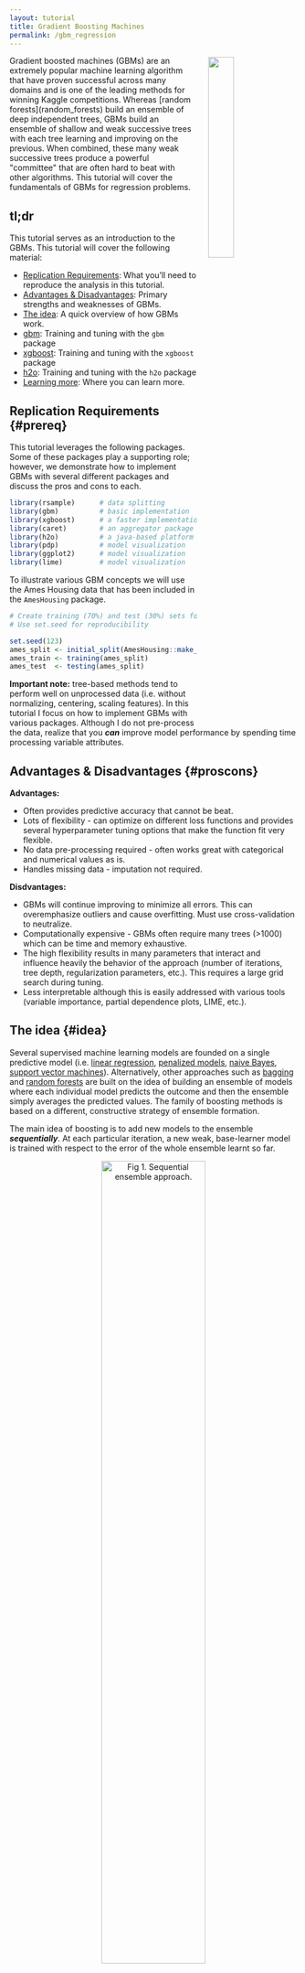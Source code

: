 ```yaml
---
layout: tutorial
title: Gradient Boosting Machines
permalink: /gbm_regression
---
```


<img src="/public/images/analytics/gbm/boosted_stumps.gif"  style="float:right; margin: 2px 5px 0px 20px; width: 30%; height: 30%;" />
Gradient boosted machines (GBMs) are an extremely popular machine learning algorithm that have proven successful across many domains and is one of the leading methods for winning Kaggle competitions.  Whereas [random forests](random_forests) build an ensemble of deep independent trees, GBMs build an ensemble of shallow and weak successive trees with each tree learning and improving on the previous.  When combined, these many weak successive trees produce a powerful "committee" that are often hard to beat with other algorithms.  This tutorial will cover the fundamentals of GBMs for regression problems.


## tl;dr

This tutorial serves as an introduction to the GBMs.  This tutorial will cover the following material:

* [Replication Requirements](#prereq): What you’ll need to reproduce the analysis in this tutorial.
* [Advantages & Disadvantages](#proscons): Primary strengths and weaknesses of GBMs.
* [The idea](#idea): A quick overview of how GBMs work.
* [gbm](#gbm): Training and tuning with the `gbm` package
* [xgboost](#xgboost): Training and tuning with the `xgboost` package
* [h2o](#h2o): Training and tuning with the `h2o` package
* [Learning more](#learn): Where you can learn more.

## Replication Requirements {#prereq}

This tutorial leverages the following packages. Some of these packages play a supporting role; however, we demonstrate how to implement GBMs with several different packages and discuss the pros and cons to each.


```r
library(rsample)      # data splitting 
library(gbm)          # basic implementation
library(xgboost)      # a faster implementation of gbm
library(caret)        # an aggregator package for performing many machine learning models
library(h2o)          # a java-based platform
library(pdp)          # model visualization
library(ggplot2)      # model visualization
library(lime)         # model visualization
```

To illustrate various GBM concepts we will use the Ames Housing data that has been included in the `AmesHousing` package.   


```r
# Create training (70%) and test (30%) sets for the AmesHousing::make_ames() data.
# Use set.seed for reproducibility

set.seed(123)
ames_split <- initial_split(AmesHousing::make_ames(), prop = .7)
ames_train <- training(ames_split)
ames_test  <- testing(ames_split)
```

__Important note:__ tree-based methods tend to perform well on unprocessed data (i.e. without normalizing, centering, scaling features).  In this tutorial I focus on how to implement GBMs with various packages. Although I do not pre-process the data, realize that you ___can___ improve model performance by spending time processing variable attributes.


## Advantages & Disadvantages {#proscons}

__Advantages:__

* Often provides predictive accuracy that cannot be beat.
* Lots of flexibility - can optimize on different loss functions and provides several hyperparameter tuning options that make the function fit very flexible.
* No data pre-processing required - often works great with categorical and numerical values as is.
* Handles missing data - imputation not required.


__Disdvantages:__

* GBMs will continue improving to minimize all errors.  This can overemphasize outliers and cause overfitting. Must use cross-validation to neutralize.
* Computationally expensive - GBMs often require many trees (>1000) which can be time and memory exhaustive.
* The high flexibility results in many parameters that interact and influence heavily the behavior of the approach (number of iterations, tree depth, regularization parameters, etc.). This requires a large grid search during tuning.
* Less interpretable although this is easily addressed with various tools (variable importance, partial dependence plots, LIME, etc.).


## The idea {#idea}

Several supervised machine learning models are founded on a single predictive model (i.e. [linear regression](http://uc-r.github.io/linear_regression), [penalized models](http://uc-r.github.io/regularized_regression), [naive Bayes](http://uc-r.github.io/naive_bayes), [support vector machines](http://uc-r.github.io/svm)). Alternatively, other approaches such as [bagging](http://uc-r.github.io/regression_trees) and [random forests](http://uc-r.github.io/random_forests) are built on the idea of building an ensemble of models where each individual model predicts the outcome and then the ensemble simply averages the predicted values.  The family of boosting methods is based on a different, constructive strategy of ensemble formation. 

The main idea of boosting is to add new models to the ensemble ___sequentially___. At each particular iteration, a new weak, base-learner model is trained with respect to the error of the whole ensemble learnt so far.  

<div class="figure" style="text-align: center">
<img src="/public/images/analytics/gbm/boosted-trees-process.png" alt="Fig 1. Sequential ensemble approach." width="60%" height="60%" />
<p class="caption">Fig 1. Sequential ensemble approach.</p>
</div>


Let's discuss each component of the previous sentence in closer detail because they are important.

__Base-learning models__:  Boosting is a framework that iteratively improves _any_ weak learning model.  Many gradient boosting applications allow you to "plug in" various classes of weak learners at your disposal. In practice however, boosted algorithms almost always use decision trees as the base-learner. Consequently, this tutorial will discuss boosting in the context of regression trees.

__Training weak models__: A weak model is one whose error rate is only slightly better than random guessing.  The idea behind boosting is that each sequential model builds a simple weak model to slightly improve the remaining errors.  With regards to decision trees, shallow trees represent a weak learner.  Commonly, trees with only 1-6 splits are used. Combining many weak models (versus strong ones) has a few benefits:

- Speed: Constructing weak models is computationally cheap. 
- Accuracy improvement: Weak models allow the algorithm to _learn slowly_; making minor adjustments in new areas where it does not perform well. In general,  statistical approaches that learn slowly tend to perform well.
- Avoids overfitting: Due to making only small incremental improvements with each model in the ensemble, this allows us to stop the learning process as soon as overfitting has been detected (typically by using cross-validation).

__Sequential training with respect to errors__: Boosted trees are grown sequentially; each tree is grown using information from previously grown trees. The basic algorithm for boosted regression trees can be generalized to the following where _x_ represents our features and _y_ represents our response:

1. Fit a decision tree to the data: $F_1(x) = y$,
2. We then fit the next decision tree to the residuals of the previous: $h_1(x) = y - F_1(x)$,
3. Add this new tree to our algorithm: $F_2(x) = F_1(x) + h_1(x)$,
4. Fit the next decision tree to the residuals of $F_2$: $h_2(x) = y - F_2(x)$,
5. Add this new tree to our algorithm: $F_3(x) = F_2(x) + h_1(x)$,
6. Continue this process until some mechanism (i.e. cross validation) tells us to stop.

The basic algorithm for boosted regression trees can be generalized to the following where the final model is simply a stagewise additive model of *b* individual regression trees:

$$ f(x) =  \sum^B_{b=1}f^b(x) \tag{1} $$

To illustrate the behavior, assume the following *x* and *y* observations.  The blue sine wave represents the true underlying function and the points represent observations that include some irriducible error (noise).  The boosted prediction illustrates the adjusted predictions after each additional sequential tree is added to the algorithm.  Initially, there are large errors which the boosted algorithm improves upon immediately but as the predictions get closer to the true underlying function you see each additional tree make small improvements in different areas across the feature space where errors remain. Towards the end of the gif, the predicted values nearly converge to the true underlying function.

<div class="figure" style="text-align: center">
<img src="/public/images/analytics/gbm/boosted_stumps.gif" alt="Fig 2. Boosted regression tree predictions (courtesy of [Brandon Greenwell](https://github.com/bgreenwell))" width="50%" height="50%" />
<p class="caption">Fig 2. Boosted regression tree predictions (courtesy of [Brandon Greenwell](https://github.com/bgreenwell))</p>
</div>


### Gradient descent

Many algorithms, including decision trees, focus on minimizing the residuals and, therefore, emphasize the MSE loss function.  The algorithm discussed in the previous section outlines the approach of sequentially fitting regression trees to minimize the errors.  This specific approach is how gradient boosting minimizes the mean squared error (MSE) loss function.  However, often we wish to focus on other loss functions such as mean absolute error (MAE) or to be able to apply the method to a classification problem with a loss function such as deviance. The name ___gradient___ boosting machines come from the fact that this procedure can be generalized to loss functions other than MSE.

Gradient boosting is considered a ___gradient descent___ algorithm. Gradient descent is a very generic optimization algorithm capable of finding optimal solutions to a wide range of problems. The general idea of gradient descent is to tweak parameters iteratively in order to minimize a cost function. Suppose you are a downhill skier racing your friend.  A good strategy to beat your friend to the bottom is to take the path with the steepest slope. This is exactly what gradient descent does - it measures the local gradient of the loss (cost) function for a given set of parameters ($\Theta$) and takes steps in the direction of the descending gradient. Once the gradient is zero, we have reached the minimum.

<div class="figure" style="text-align: center">
<img src="/public/images/analytics/gbm/gradient_descent.png" alt="Fig 3. Gradient descent (Geron, 2017)." width="50%" height="50%" />
<p class="caption">Fig 3. Gradient descent (Geron, 2017).</p>
</div>

Gradient descent can be performed on any loss function that is differentiable.  Consequently, this allows GBMs to optimize different loss functions as desired (see [ESL, p. 360](http://web.stanford.edu/~hastie/ElemStatLearn/) for common loss functions). An important parameter in gradient descent is the size of the steps which is determined by the _learning rate_. If the learning rate is too small, then the algorithm will take many iterations to find the minimum. On the other hand, if the learning rate is too high, you might jump cross the minimum and end up further away than when you started. 

<div class="figure" style="text-align: center">
<img src="/public/images/analytics/gbm/learning_rate_comparison.png" alt="Fig 4. Learning rate comparisons (Geron, 2017)." width="70%" height="70%" />
<p class="caption">Fig 4. Learning rate comparisons (Geron, 2017).</p>
</div>

Moreover, not all cost functions are convex (bowl shaped). There may be local minimas, plateaus, and other irregular terrain of the loss function that makes finding the global minimum difficult.  ___Stochastic gradient descent___ can help us address this problem by sampling a fraction of the training observations (typically without replacement) and growing the next tree using that subsample.  This makes the algorithm faster but the stochastic nature of random sampling also adds some random nature in descending the loss function gradient.  Although this randomness does not allow the algorithm to find the absolute global minimum,  it can actually help the algorithm jump out of local minima and off plateaus and get near the global minimum. 

<div class="figure" style="text-align: center">
<img src="/public/images/analytics/gbm/stochastic_gradient_descent.png" alt="Fig 5. Stochastic gradient descent (Geron, 2017)." width="40%" height="40%" />
<p class="caption">Fig 5. Stochastic gradient descent (Geron, 2017).</p>
</div>

As we'll see in the next section, there are several hyperparameter tuning options that allow us to address how we approach the gradient descent of our loss function.


### Tuning

Part of the beauty and challenges of GBM is that they offer several tuning parameters.  The beauty in this is GBMs are highly flexible.  The challenge is that they can be time consuming to tune and find the optimal combination of hyperparamters.  The most common hyperparameters that you will find in most GBM implementations include:

* __Number of trees:__ The total number of trees to fit. GBMs often require many trees; however, unlike random forests GBMs can overfit so the goal is to find the optimal number of trees that minimize the loss function of interest with cross validation.
* __Depth of trees:__ The number *d* of splits in each tree, which controls the complexity of the boosted ensemble. Often $d = 1$ works well, in which case each tree is a _stump_ consisting of a single split. More commonly, d is greater than 1 but it is unlikely $d > 10$ will be required.
* __Learning rate:__ Controls how quickly the algorithm proceeds down the gradient descent. Smaller values reduce the chance of overfitting but also increases the time to find the optimal fit. This is also called _shrinkage_.
* __Subsampling:__ Controls whether or not you use a fraction of the available training observations. Using less than 100% of the training observations means you are implementing stochastic gradient descent.  This can help to minimize overfitting and keep from getting stuck in a local minimum or plateau of the loss function gradient.

Throughout this tutorial you'll be exposed to additional hyperparameters that are specific to certain packages and can improve performance and/or the efficiency of training and tuning models.

### Package implementation

There are many packages that implement GBMs and GBM variants. You can find a fairly comprehensive list [here](https://koalaverse.github.io/machine-learning-in-R/gradient-boosting-machines.html#gbm-software-in-r) and at the [CRAN Machine Learning Task View](https://cran.r-project.org/web/views/MachineLearning.html). However, the most popular implementations which we will cover in this post include:

- [gbm](https://cran.r-project.org/web/packages/gbm/index.html): The original R implementation of GBMs
- [xgboost](https://cran.r-project.org/web/packages/xgboost/index.html): A fast and efficient gradient boosting framework (C++ backend).
- [h2o](https://cran.r-project.org/web/packages/gamboostLSS/index.html): A powerful java-based interface that provides parallel distributed algorithms and efficient productionalization.

## gbm {#gbm}

The [`gbm`](https://github.com/gbm-developers/gbm) R package is an implementation of extensions to Freund and Schapire’s [AdaBoost algorithm](http://www.site.uottawa.ca/~stan/csi5387/boost-tut-ppr.pdf) and Friedman’s [gradient boosting machine](https://statweb.stanford.edu/~jhf/ftp/trebst.pdf). This is the original R implementation of GBM. A presentation is available [here](https://www.slideshare.net/mark_landry/gbm-package-in-r) by Mark Landry. 

Features include[^ledell]:

* Stochastic GBM.
* Supports up to 1024 factor levels.
* Supports Classification and regression trees.
* Can incorporate many loss functions.
* Out-of-bag estimator for the optimal number of iterations is provided.
* Easy to overfit since early stopping functionality is not automated in this package.
* If internal cross-validation is used, this can be parallelized to all cores on the machine.
* Currently undergoing a major refactoring & rewrite (and has been for some time).
* GPL-2/3 License.

### Basic implementation

`gbm` has two primary training functions - `gbm::gbm` and `gbm::gbm.fit`. The primary difference is that `gbm::gbm` uses the formula interface to specify your model whereas `gbm::gbm.fit` requires the separated `x` and `y` matrices.  When working with _many_ variables it is more efficient to use the matrix rather than formula interface.

The default settings in `gbm` includes a learning rate (`shrinkage`) of 0.001. This is a very small learning rate and typically requires a large number of trees to find the minimum MSE.  However, `gbm` uses a default number of trees of 100, which is rarely sufficient.  Consequently, I crank it up to 10,000 trees.  The default depth of each tree (`interaction.depth`) is 1, which means we are ensembling a bunch of stumps. Lastly, I also include `cv.folds` to perform a 5 fold cross validation.  The model took about 90 seconds to run and the results show that our MSE loss function is minimized with 10,000 trees.


```r
# for reproducibility
set.seed(123)

# train GBM model
gbm.fit <- gbm(
  formula = Sale_Price ~ .,
  distribution = "gaussian",
  data = ames_train,
  n.trees = 10000,
  interaction.depth = 1,
  shrinkage = 0.001,
  cv.folds = 5,
  n.cores = NULL, # will use all cores by default
  verbose = FALSE
  )  

# print results
print(gbm.fit)
## gbm(formula = Sale_Price ~ ., distribution = "gaussian", data = ames_train, 
##     n.trees = 10000, interaction.depth = 1, shrinkage = 0.001, 
##     cv.folds = 5, verbose = FALSE, n.cores = NULL)
## A gradient boosted model with gaussian loss function.
## 10000 iterations were performed.
## The best cross-validation iteration was 10000.
## There were 80 predictors of which 45 had non-zero influence.
```

The output object is a list containing several modelling and results information.  We can access this information with regular indexing; I recommend you take some time to dig around in the object to get comfortable with its components.  Here, we see that the minimum CV RMSE is 29133 (this means on average our model is about \$29,133 off from the actual sales price) but the plot also illustrates that the CV error is still decreasing at 10,000 trees.  



```r
# get MSE and compute RMSE
sqrt(min(gbm.fit$cv.error))
## [1] 29133.33

# plot loss function as a result of n trees added to the ensemble
gbm.perf(gbm.fit, method = "cv")
```

<img src="/public/images/analytics/gbm/gbm-basic-results-1.png" style="display: block; margin: auto;" />

```
## [1] 10000
```

In this case, the small learning rate is resulting in very small incremental improvements which means ___many___ trees are required.  In fact, for the default learning rate and tree depth settings it takes 39,906 trees for the CV error to minimize (~ 5 minutes of run time)! 

### Tuning

However, rarely do the default settings suffice.  We could tune parameters one at a time to see how the results change.  For example, here, I increase the learning rate to take larger steps down the gradient descent, reduce the number of trees (since we are reducing the learning rate), and increase the depth of each tree from using a single split to 3 splits. This model takes about 90 seconds to run and achieves a significantly lower RMSE than our initial model with only 1,260 trees.


```r
# for reproducibility
set.seed(123)

# train GBM model
gbm.fit2 <- gbm(
  formula = Sale_Price ~ .,
  distribution = "gaussian",
  data = ames_train,
  n.trees = 5000,
  interaction.depth = 3,
  shrinkage = 0.1,
  cv.folds = 5,
  n.cores = NULL, # will use all cores by default
  verbose = FALSE
  )  

# find index for n trees with minimum CV error
min_MSE <- which.min(gbm.fit2$cv.error)

# get MSE and compute RMSE
sqrt(gbm.fit2$cv.error[min_MSE])
## [1] 23112.1

# plot loss function as a result of n trees added to the ensemble
gbm.perf(gbm.fit2, method = "cv")
```

<img src="/public/images/analytics/gbm/gbm-tune1-1.png" style="display: block; margin: auto;" />

```
## [1] 1260
```

However, a better option than manually tweaking hyperparameters one at a time is to perform a grid search which iterates over every combination of hyperparameter values and allows us to assess which combination tends to perform well.  To perform a manual grid search, first we want to construct our grid of hyperparameter combinations.  We're going to search across 81 models with varying learning rates and tree depth.  I also vary the minimum number of observations allowed in the trees terminal nodes (`n.minobsinnode`) and introduce stochastic gradient descent by allowing `bag.fraction` < 1.


```r
# create hyperparameter grid
hyper_grid <- expand.grid(
  shrinkage = c(.01, .1, .3),
  interaction.depth = c(1, 3, 5),
  n.minobsinnode = c(5, 10, 15),
  bag.fraction = c(.65, .8, 1), 
  optimal_trees = 0,               # a place to dump results
  min_RMSE = 0                     # a place to dump results
)

# total number of combinations
nrow(hyper_grid)
## [1] 81
```

We loop through each hyperparameter combination and apply 5,000 trees.  However, to speed up the tuning process, instead of performing 5-fold CV I train on 75% of the training observations and evaluate performance on the remaining 25%. __Important note:__ when using `train.fraction` it will take the first XX% of the data so its important to randomize your rows in case their is any logic behind the ordering of the data (i.e. ordered by neighborhood).  

After about 30 minutes of training time our grid search ends and we see a few important results pop out.  First, our top model has better performance than our previously fitted model above, with the RMSE nearly \$3,000 lower. Second, looking at the top 10 models we see that:

- none of the top models used a learning rate of 0.3; small incremental steps down the gradient descent appears to work best,
- none of the top models used stumps (`interaction.depth = 1`); there are likely stome important interactions that the deeper trees are able to capture,
- adding a stochastic component with `bag.fraction` < 1 seems to help; there may be some local minimas in our loss function gradient,
- none of the top models used `n.minobsinnode` = 15; the smaller nodes may allow us to capture pockets of unique feature-price point instances,
- in a few instances we appear to use nearly all 5,000 trees; maybe we should increase this parameter in our next search?


```r
# randomize data
random_index <- sample(1:nrow(ames_train), nrow(ames_train))
random_ames_train <- ames_train[random_index, ]

# grid search 
for(i in 1:nrow(hyper_grid)) {
  
  # reproducibility
  set.seed(123)
  
  # train model
  gbm.tune <- gbm(
    formula = Sale_Price ~ .,
    distribution = "gaussian",
    data = random_ames_train,
    n.trees = 5000,
    interaction.depth = hyper_grid$interaction.depth[i],
    shrinkage = hyper_grid$shrinkage[i],
    n.minobsinnode = hyper_grid$n.minobsinnode[i],
    bag.fraction = hyper_grid$bag.fraction[i],
    train.fraction = .75,
    n.cores = NULL, # will use all cores by default
    verbose = FALSE
  )
  
  # add min training error and trees to grid
  hyper_grid$optimal_trees[i] <- which.min(gbm.tune$valid.error)
  hyper_grid$min_RMSE[i] <- sqrt(min(gbm.tune$valid.error))
}

hyper_grid %>% 
  dplyr::arrange(min_RMSE) %>%
  head(10)
##    shrinkage interaction.depth n.minobsinnode bag.fraction optimal_trees
## 1       0.01                 5              5         0.65          3867
## 2       0.01                 5              5         0.80          4209
## 3       0.01                 5              5         1.00          4281
## 4       0.10                 3             10         0.80           489
## 5       0.01                 3              5         0.80          4777
## 6       0.01                 3             10         0.80          4919
## 7       0.01                 3              5         0.65          4997
## 8       0.01                 5             10         0.80          4123
## 9       0.01                 5             10         0.65          4850
## 10      0.01                 3             10         1.00          4794
##    min_RMSE
## 1  16647.87
## 2  16960.78
## 3  17084.29
## 4  17093.77
## 5  17121.26
## 6  17139.59
## 7  17139.88
## 8  17162.60
## 9  17247.72
## 10 17353.36
```

These results help us to zoom into areas where we can refine our search.  Let's adjust our grid and zoom into closer regions of the values that appear to produce the best results in our previous grid search.  This grid contains 81 combinations that we'll search across.



```r
# modify hyperparameter grid
hyper_grid <- expand.grid(
  shrinkage = c(.01, .05, .1),
  interaction.depth = c(3, 5, 7),
  n.minobsinnode = c(5, 7, 10),
  bag.fraction = c(.65, .8, 1), 
  optimal_trees = 0,               # a place to dump results
  min_RMSE = 0                     # a place to dump results
)

# total number of combinations
nrow(hyper_grid)
## [1] 81
```

We can use the same `for` loop as before and perform our grid search. We get pretty similar results as before and, actually, our best model is the same as the best model above with an RMSE just above \$20K.


```r
# grid search 
for(i in 1:nrow(hyper_grid)) {
  
  # reproducibility
  set.seed(123)
  
  # train model
  gbm.tune <- gbm(
    formula = Sale_Price ~ .,
    distribution = "gaussian",
    data = random_ames_train,
    n.trees = 6000,
    interaction.depth = hyper_grid$interaction.depth[i],
    shrinkage = hyper_grid$shrinkage[i],
    n.minobsinnode = hyper_grid$n.minobsinnode[i],
    bag.fraction = hyper_grid$bag.fraction[i],
    train.fraction = .75,
    n.cores = NULL, # will use all cores by default
    verbose = FALSE
  )
  
  # add min training error and trees to grid
  hyper_grid$optimal_trees[i] <- which.min(gbm.tune$valid.error)
  hyper_grid$min_RMSE[i] <- sqrt(min(gbm.tune$valid.error))
}

hyper_grid %>% 
  dplyr::arrange(min_RMSE) %>%
  head(10)
##    n.trees shrinkage interaction.depth n.minobsinnode bag.fraction optimal_trees min_RMSE
## 1     6000      0.10                 5              5         0.65           483 20407.76
## 2     6000      0.01                 5              7         0.65          4999 20598.62
## 3     6000      0.01                 5              5         0.65          4644 20608.75
## 4     6000      0.05                 5              7         0.80          1420 20614.77
## 5     6000      0.01                 7              7         0.65          4977 20762.26
## 6     6000      0.10                 3             10         0.80          1076 20822.23
## 7     6000      0.01                 7             10         0.80          4995 20830.03
## 8     6000      0.01                 7              5         0.80          4636 20830.18
## 9     6000      0.10                 3              7         0.80           949 20839.92
## 10    6000      0.01                 5             10         0.65          4980 20840.43
```

Once we have found our top model we train a model with those specific parameters. And since the model converged at 483 trees I train a cross validated model (to provide a more robust error estimate) with 1000 trees. The cross-validated error of ~\$22K is a better representation of the error we might expect on a new unseen data set. 


```r
# for reproducibility
set.seed(123)

# train GBM model
gbm.fit.final <- gbm(
  formula = Sale_Price ~ .,
  distribution = "gaussian",
  data = ames_train,
  n.trees = 483,
  interaction.depth = 5,
  shrinkage = 0.1,
  n.minobsinnode = 5,
  bag.fraction = .65, 
  train.fraction = 1,
  n.cores = NULL, # will use all cores by default
  verbose = FALSE
  )  
```


### Visualizing

#### Variable importance

After re-running our final model we likely want to understand the variables that have the largest influence on sale price.  The `summary` method for `gbm` will output a data frame and a plot that shows the most influential variables.  `cBars` allows you to adjust the number of variables to show (in order of influence). The default method for computing variable importance is with relative influence 

1. `method = relative.influence`: At each split in each tree, `gbm` computes the improvement in the split-criterion (MSE for regression). `gbm` then averages the improvement made by each variable across all the trees that the variable is used. The variables with the largest average decrease in MSE are considered most important.
2. `method = permutation.test.gbm`: For each tree, the OOB sample is passed down the tree and the prediction accuracy is recorded. Then the values for each variable (one at a time) are randomly permuted and the accuracy is again computed. The decrease in accuracy as a result of this randomly “shaking up” of variable values is averaged over all the trees for each variable. The variables with the largest average decrease in accuracy are considered most important.


```r
par(mar = c(5, 8, 1, 1))
summary(
  gbm.fit.final, 
  cBars = 10,
  method = relative.influence, # also can use permutation.test.gbm
  las = 2
  )
```

<img src="/public/images/analytics/gbm/vip1-1.png" style="display: block; margin: auto;" />

```
##                                   var      rel.inf
## Overall_Qual             Overall_Qual 4.084734e+01
## Gr_Liv_Area               Gr_Liv_Area 1.323956e+01
## Neighborhood             Neighborhood 1.100911e+01
## Total_Bsmt_SF           Total_Bsmt_SF 5.513300e+00
## Bsmt_Qual                   Bsmt_Qual 5.149919e+00
## First_Flr_SF             First_Flr_SF 3.884696e+00
## Garage_Cars               Garage_Cars 2.354694e+00
## Full_Bath                   Full_Bath 1.953775e+00
## MS_SubClass               MS_SubClass 1.169509e+00
## Kitchen_Qual             Kitchen_Qual 1.137581e+00
## Exter_Qual                 Exter_Qual 8.995363e-01
## Garage_Area               Garage_Area 8.545088e-01
## Second_Flr_SF           Second_Flr_SF 8.078726e-01
## Year_Remod_Add         Year_Remod_Add 8.069319e-01
## Lot_Area                     Lot_Area 8.061212e-01
## Bsmt_Unf_SF               Bsmt_Unf_SF 6.700940e-01
## Screen_Porch             Screen_Porch 6.287905e-01
## Mas_Vnr_Area             Mas_Vnr_Area 5.378796e-01
## Fireplace_Qu             Fireplace_Qu 5.275599e-01
## Bsmt_Exposure           Bsmt_Exposure 5.222352e-01
## Overall_Cond             Overall_Cond 5.183049e-01
## Fireplaces                 Fireplaces 4.554080e-01
## BsmtFin_Type_1         BsmtFin_Type_1 4.468654e-01
## Sale_Condition         Sale_Condition 4.101765e-01
## Open_Porch_SF           Open_Porch_SF 3.943423e-01
## Exterior_1st             Exterior_1st 3.463541e-01
## Bsmt_Full_Bath         Bsmt_Full_Bath 3.440837e-01
## Exterior_2nd             Exterior_2nd 3.079716e-01
## Central_Air               Central_Air 2.734017e-01
## Mo_Sold                       Mo_Sold 2.582696e-01
## Year_Built                 Year_Built 2.434284e-01
## Lot_Frontage             Lot_Frontage 2.425687e-01
## Garage_Finish           Garage_Finish 2.376064e-01
## Wood_Deck_SF             Wood_Deck_SF 1.848544e-01
## Year_Sold                   Year_Sold 1.816664e-01
## Garage_Cond               Garage_Cond 1.751730e-01
## Sale_Type                   Sale_Type 1.736894e-01
## Functional                 Functional 1.671529e-01
## Condition_1               Condition_1 1.430977e-01
## Latitude                     Latitude 1.374196e-01
## Bedroom_AbvGr           Bedroom_AbvGr 1.085693e-01
## Longitude                   Longitude 8.963797e-02
## TotRms_AbvGrd           TotRms_AbvGrd 6.957011e-02
## Land_Contour             Land_Contour 6.944511e-02
## Heating_QC                 Heating_QC 6.385992e-02
## Roof_Matl                   Roof_Matl 5.282944e-02
## Lot_Shape                   Lot_Shape 5.174648e-02
## MS_Zoning                   MS_Zoning 4.682674e-02
## Bsmt_Cond                   Bsmt_Cond 4.254210e-02
## Land_Slope                 Land_Slope 4.174710e-02
## Lot_Config                 Lot_Config 3.995521e-02
## Enclosed_Porch         Enclosed_Porch 3.824021e-02
## Garage_Type               Garage_Type 3.550634e-02
## Paved_Drive               Paved_Drive 3.457890e-02
## Heating                       Heating 3.199564e-02
## BsmtFin_Type_2         BsmtFin_Type_2 2.682602e-02
## BsmtFin_SF_2             BsmtFin_SF_2 2.316680e-02
## Roof_Style                 Roof_Style 2.215619e-02
## Mas_Vnr_Type             Mas_Vnr_Type 1.987289e-02
## Half_Bath                   Half_Bath 1.862143e-02
## Alley                           Alley 1.838738e-02
## Condition_2               Condition_2 1.789231e-02
## Foundation                 Foundation 1.745666e-02
## Three_season_porch Three_season_porch 1.497737e-02
## Fence                           Fence 1.491262e-02
## House_Style               House_Style 6.213166e-03
## Garage_Qual               Garage_Qual 3.735267e-03
## Exter_Cond                 Exter_Cond 3.192945e-03
## Low_Qual_Fin_SF       Low_Qual_Fin_SF 2.999387e-03
## Bsmt_Half_Bath         Bsmt_Half_Bath 2.637569e-03
## BsmtFin_SF_1             BsmtFin_SF_1 2.135809e-03
## Misc_Val                     Misc_Val 1.544593e-03
## Bldg_Type                   Bldg_Type 1.197142e-03
## Electrical                 Electrical 1.191279e-03
## Pool_Area                   Pool_Area 9.890236e-04
## Street                         Street 0.000000e+00
## Utilities                   Utilities 0.000000e+00
## Kitchen_AbvGr           Kitchen_AbvGr 0.000000e+00
## Pool_QC                       Pool_QC 0.000000e+00
## Misc_Feature             Misc_Feature 0.000000e+00
```

An alternative approach is to use the underdevelopment [`vip`](https://github.com/koalaverse/vip) package, which provides `ggplot2` plots.  `vip` also provides an additional measure of variable importance based on partial dependence measures and is a common variable importance plotting framework for many machine learning models.


```r
# devtools::install_github("koalaverse/vip")
vip::vip(gbm.fit.final)
```

<img src="/public/images/analytics/gbm/vip2-1.png" style="display: block; margin: auto;" />

#### Partial dependence plots

After the most relevant variables have been identified, the next step is to attempt to understand how the response variable changes based on these variables. For this we can use partial dependence plots (PDPs) and individual conditional expectation (ICE) curves.

PDPs plot the change in the average predicted value as specified feature(s) vary over their marginal distribution. For example, consider the `Gr_Liv_Area` variable. The PDP plot below displays the average change in predicted sales price as we vary `Gr_Liv_Area` while holding all other variables constant. This is done by holding all variables constant for each observation in our training data set but then apply the unique values of `Gr_Liv_Area` for each observation. We then average the sale price across all the observations. This PDP illustrates how the predicted sales price increases as the square footage of the ground floor in a house increases.


```r
gbm.fit.final %>%
  partial(pred.var = "Gr_Liv_Area", n.trees = gbm.fit.final$n.trees, grid.resolution = 100) %>%
  autoplot(rug = TRUE, train = ames_train) +
  scale_y_continuous(labels = scales::dollar)
```

<img src="/public/images/analytics/gbm/pdp1-1.png" style="display: block; margin: auto;" />

ICE curves are an extension of PDP plots but, rather than plot the average marginal effect on the response variable, we plot the change in the predicted response variable for each observation as we vary each predictor variable. Below shows the regular ICE curve plot (left) and the centered ICE curves (right). When the curves have a wide range of intercepts and are consequently “stacked” on each other, heterogeneity in the response variable values due to marginal changes in the predictor variable of interest can be difficult to discern. The centered ICE can help draw these inferences out and can highlight any strong heterogeneity in our results. The resuts show that most observations follow a common trend as `Gr_Liv_Area` increases; however, the centered ICE plot highlights a few observations that deviate from the common trend.


```r
ice1 <- gbm.fit.final %>%
  partial(
    pred.var = "Gr_Liv_Area", 
    n.trees = gbm.fit.final$n.trees, 
    grid.resolution = 100,
    ice = TRUE
    ) %>%
  autoplot(rug = TRUE, train = ames_train, alpha = .1) +
  ggtitle("Non-centered") +
  scale_y_continuous(labels = scales::dollar)

ice2 <- gbm.fit.final %>%
  partial(
    pred.var = "Gr_Liv_Area", 
    n.trees = gbm.fit.final$n.trees, 
    grid.resolution = 100,
    ice = TRUE
    ) %>%
  autoplot(rug = TRUE, train = ames_train, alpha = .1, center = TRUE) +
  ggtitle("Centered") +
  scale_y_continuous(labels = scales::dollar)

gridExtra::grid.arrange(ice1, ice2, nrow = 1)
```

<img src="/public/images/analytics/gbm/ice-plots-1.png" style="display: block; margin: auto;" />


#### LIME

LIME is a newer procedure for understanding why a prediction resulted in a given value for a single observation.  You can read more about LIME [here](http://uc-r.github.io/lime). To use the `lime` package on a `gbm` model we need to define model type and prediction methods.


```r
model_type.gbm <- function(x, ...) {
  return("regression")
}

predict_model.gbm <- function(x, newdata, ...) {
  pred <- predict(x, newdata, n.trees = x$n.trees)
  return(as.data.frame(pred))
}
```

We can now apply to our two observations.  The results show the predicted value (Case 1: \$118K, Case 2: \$161K), local model fit (both are relatively poor), and the most influential variables driving the predicted value for each observation.


```r
# get a few observations to perform local interpretation on
local_obs <- ames_test[1:2, ]

# apply LIME
explainer <- lime(ames_train, gbm.fit.final)
explanation <- explain(local_obs, explainer, n_features = 5)
plot_features(explanation)
```

<img src="/public/images/analytics/gbm/lime-plot-gbm-1.png" style="display: block; margin: auto;" />


### Predicting

Once you have decided on a final model you will likely want to use the model to predict on new observations.  Like most models, we simply use the `predict` function; however, we also need to supply the number of trees to use (see `?predict.gbm` for details).  We see that our RMSE for our test set is very close to the RMSE we obtained on our best `gbm` model.


```r
# predict values for test data
pred <- predict(gbm.fit.final, n.trees = gbm.fit.final$n.trees, ames_test)

# results
caret::RMSE(pred, ames_test$Sale_Price)
## [1] 20681.88
```




## xgboost {#xgboost}

The [`xgboost`](https://cran.r-project.org/web/packages/xgboost/index.html) R package provides an R API to “Extreme Gradient Boosting”, which is an efficient implementation of gradient boosting framework (apprx 10x faster than `gbm`). The [xgboost/demo](https://github.com/dmlc/xgboost/tree/master/demo) repository provides a wealth of information. You can also find a fairly comprehensive parameter tuning guide [here](https://www.analyticsvidhya.com/blog/2016/03/complete-guide-parameter-tuning-xgboost-with-codes-python/). The `xgboost` package has been quite popular and successful on [Kaggle](http://blog.kaggle.com/tag/xgboost/) for data mining competitions.

Features include:

* Provides built-in k-fold cross-validation
* Stochastic GBM with column and row sampling (per split and per tree) for better generalization.
* Includes efficient linear model solver and tree learning algorithms.
* Parallel computation on a single machine.
* Supports various objective functions, including regression, classification and ranking.
* The package is made to be extensible, so that users are also allowed to define their own objectives easily.
* Apache 2.0 License.


### Basic implementation

XGBoost only works with matrices that contain all numeric variables; consequently, we need to one hot encode our data.  There are different ways to do this in R (i.e. `Matrix::sparse.model.matrix`, `caret::dummyVars`) but here we will use the `vtreat` package.  `vtreat` is a robust package for data prep and helps to eliminate problems caused by missing values, novel categorical levels that appear in future data sets that were not in the training data, etc.  However, `vtreat` is not very intuitive.  I will not explain the functionalities but you can find more information [here](https://arxiv.org/abs/1611.09477), [here](https://www.r-bloggers.com/a-demonstration-of-vtreat-data-preparation/), and [here](https://github.com/WinVector/vtreat).  

The following applies `vtreat` to one-hot encode the training and testing data sets.


```r
# variable names
features <- setdiff(names(ames_train), "Sale_Price")

# Create the treatment plan from the training data
treatplan <- vtreat::designTreatmentsZ(ames_train, features, verbose = FALSE)

# Get the "clean" variable names from the scoreFrame
new_vars <- treatplan %>%
  magrittr::use_series(scoreFrame) %>%        
  dplyr::filter(code %in% c("clean", "lev")) %>% 
  magrittr::use_series(varName)     

# Prepare the training data
features_train <- vtreat::prepare(treatplan, ames_train, varRestriction = new_vars) %>% as.matrix()
response_train <- ames_train$Sale_Price

# Prepare the test data
features_test <- vtreat::prepare(treatplan, ames_test, varRestriction = new_vars) %>% as.matrix()
response_test <- ames_test$Sale_Price

# dimensions of one-hot encoded data
dim(features_train)
## [1] 2051  208
dim(features_test)
## [1] 879 208
```

`xgboost` provides different training functions (i.e. `xgb.train` which is just a wrapper for `xgboost`). However, to train an XGBoost we typically want to use `xgb.cv`, which incorporates cross-validation.  The following trains a basic 5-fold cross validated XGBoost model with 1,000 trees.  There are many parameters available in `xgb.cv` but the ones you have become more familiar with in this tutorial include the following default values:

* learning rate (`eta`): 0.3
* tree depth (`max_depth`): 6
* minimum node size (`min_child_weight`): 1
* percent of training data to sample for each tree (`subsample` --> equivalent to `gbm`'s `bag.fraction`): 100%


```r
# reproducibility
set.seed(123)

xgb.fit1 <- xgb.cv(
  data = features_train,
  label = response_train,
  nrounds = 1000,
  nfold = 5,
  objective = "reg:linear",  # for regression models
  verbose = 0               # silent,
)
```

The `xgb.fit1` object contains lots of good information. In particular we can assess the `xgb.fit1$evaluation_log` to identify the minimum RMSE and the optimal number of trees for both the training data and the cross-validated error. We can see that the training error continues to decrease to 965 trees where the RMSE nearly reaches zero; however, the cross validated error reaches a minimum RMSE of \$27,572 with only 60 trees. 


```r
# get number of trees that minimize error
xgb.fit1$evaluation_log %>%
  dplyr::summarise(
    ntrees.train = which(train_rmse_mean == min(train_rmse_mean))[1],
    rmse.train   = min(train_rmse_mean),
    ntrees.test  = which(test_rmse_mean == min(test_rmse_mean))[1],
    rmse.test   = min(test_rmse_mean),
  )
##   ntrees.train rmse.train ntrees.test rmse.test
## 1          965  0.5022836          60  27572.31

# plot error vs number trees
ggplot(xgb.fit1$evaluation_log) +
  geom_line(aes(iter, train_rmse_mean), color = "red") +
  geom_line(aes(iter, test_rmse_mean), color = "blue")
```

<img src="/public/images/analytics/gbm/xgb-find-min-error-1.png" style="display: block; margin: auto;" />

A nice feature provided by `xgb.cv` is early stopping.  This allows us to tell the function to stop running if the cross validated error does not improve for *n* continuous trees.  For example, the above model could be re-run with the following where we tell it stop if we see no improvement for 10 consecutive trees.  This feature will help us speed up the tuning process in the next section.


```r
# reproducibility
set.seed(123)

xgb.fit2 <- xgb.cv(
  data = features_train,
  label = response_train,
  nrounds = 1000,
  nfold = 5,
  objective = "reg:linear",  # for regression models
  verbose = 0,               # silent,
  early_stopping_rounds = 10 # stop if no improvement for 10 consecutive trees
)

# plot error vs number trees
ggplot(xgb.fit2$evaluation_log) +
  geom_line(aes(iter, train_rmse_mean), color = "red") +
  geom_line(aes(iter, test_rmse_mean), color = "blue")
```

<img src="/public/images/analytics/gbm/unnamed-chunk-1-1.png" style="display: block; margin: auto;" />


### Tuning

To tune the XGBoost model we pass parameters as a list object to the `params` argument.  The most common parameters include:

* `eta`:controls the learning rate
* `max_depth`: tree depth
* `min_child_weight`: minimum number of observations required in each terminal node
* `subsample`: percent of training data to sample for each tree
* `colsample_bytrees`: percent of columns to sample from for each tree

For example, if we wanted to specify specific values for these parameters we would extend the above model with the following parameters.


```r
# create parameter list
  params <- list(
    eta = .1,
    max_depth = 5,
    min_child_weight = 2,
    subsample = .8,
    colsample_bytree = .9
  )

# reproducibility
set.seed(123)

# train model
xgb.fit3 <- xgb.cv(
  params = params,
  data = features_train,
  label = response_train,
  nrounds = 1000,
  nfold = 5,
  objective = "reg:linear",  # for regression models
  verbose = 0,               # silent,
  early_stopping_rounds = 10 # stop if no improvement for 10 consecutive trees
)

# assess results
xgb.fit3$evaluation_log %>%
  dplyr::summarise(
    ntrees.train = which(train_rmse_mean == min(train_rmse_mean))[1],
    rmse.train   = min(train_rmse_mean),
    ntrees.test  = which(test_rmse_mean == min(test_rmse_mean))[1],
    rmse.test   = min(test_rmse_mean),
  )
##   ntrees.train rmse.train ntrees.test rmse.test
## 1          180   5891.703         170  24650.17
```

To perform a large search grid, we can follow the same procedure we did with `gbm`.  We create our hyperparameter search grid along with columns to dump our results in.  Here, I create a pretty large search grid consisting of 576 different hyperparameter combinations to model.


```r
# create hyperparameter grid
hyper_grid <- expand.grid(
  eta = c(.01, .05, .1, .3),
  max_depth = c(1, 3, 5, 7),
  min_child_weight = c(1, 3, 5, 7),
  subsample = c(.65, .8, 1), 
  colsample_bytree = c(.8, .9, 1),
  optimal_trees = 0,               # a place to dump results
  min_RMSE = 0                     # a place to dump results
)

nrow(hyper_grid)
## [1] 576
```

Now I apply the same for loop procedure to loop through and apply a XGBoost model for each hyperparameter combination and dump the results in the `hyper_grid` data frame.  __Important note:__ if you plan to run this code be prepared to run it before going out to eat or going to bed as it the full search grid took 6 hours to run!


```r
# grid search 
for(i in 1:nrow(hyper_grid)) {
  
  # create parameter list
  params <- list(
    eta = hyper_grid$eta[i],
    max_depth = hyper_grid$max_depth[i],
    min_child_weight = hyper_grid$min_child_weight[i],
    subsample = hyper_grid$subsample[i],
    colsample_bytree = hyper_grid$colsample_bytree[i]
  )
  
  # reproducibility
  set.seed(123)
  
  # train model
  xgb.tune <- xgb.cv(
    params = params,
    data = features_train,
    label = response_train,
    nrounds = 5000,
    nfold = 5,
    objective = "reg:linear",  # for regression models
    verbose = 0,               # silent,
    early_stopping_rounds = 10 # stop if no improvement for 10 consecutive trees
  )
  
  # add min training error and trees to grid
  hyper_grid$optimal_trees[i] <- which.min(xgb.tune$evaluation_log$test_rmse_mean)
  hyper_grid$min_RMSE[i] <- min(xgb.tune$evaluation_log$test_rmse_mean)
}

hyper_grid %>%
  dplyr::arrange(min_RMSE) %>%
  head(10)
##     eta max_depth min_child_weight subsample colsample_bytree optimal_trees min_RMSE
## 1  0.01         5                5      0.65                1          1576 23548.84
## 2  0.01         5                3      0.80                1          1626 23587.16
## 3  0.01         5                3      0.65                1          1451 23602.96
## 4  0.01         5                1      0.65                1          1480 23608.65
## 5  0.05         5                3      0.65                1           305 23743.54
## 6  0.01         5                1      0.80                1          1851 23772.90
## 7  0.05         3                3      0.65                1           552 23783.55
## 8  0.01         7                5      0.65                1          1248 23792.65
## 9  0.01         3                3      0.80                1          1923 23794.78
## 10 0.01         7                1      0.65                1          1070 23800.80
```

After assessing the results you would likely perform a few more grid searches to hone in on the parameters that appear to influence the model the most.  In fact, [here is a link](https://www.analyticsvidhya.com/blog/2016/03/complete-guide-parameter-tuning-xgboost-with-codes-python/) to a great blog post that discusses a strategic approach to tuning with `xgboost`. However, for brevity, we'll just assume the top model in the above search is the globally optimal model.  Once you've found the optimal model, we can fit our final model with `xgb.train`.


```r
# parameter list
params <- list(
  eta = 0.01,
  max_depth = 5,
  min_child_weight = 5,
  subsample = 0.65,
  colsample_bytree = 1
)

# train final model
xgb.fit.final <- xgboost(
  params = params,
  data = features_train,
  label = response_train,
  nrounds = 1576,
  objective = "reg:linear",
  verbose = 0
)
```


### Visualizing

#### Variable importance

`xgboost` provides built-in variable importance plotting.  First, you need to create the importance matrix with `xgb.importance` and then feed this matrix into `xgb.plot.importance`.  There are 3 variable importance measure:

* Gain: the relative contribution of the corresponding feature to the model calculated by taking each feature's contribution for each tree in the model. This is synonymous with `gbm`'s `relative.influence`.
* Cover: the relative number of observations related to this feature. For example, if you have 100 observations, 4 features and 3 trees, and suppose feature1 is used to decide the leaf node for 10, 5, and 2 observations in tree1, tree2 and tree3 respectively; then the metric will count cover for this feature as 10+5+2 = 17 observations. This will be calculated for all the 4 features and the cover will be 17 expressed as a percentage for all features' cover metrics.
* Frequency: the percentage representing the relative number of times a particular feature occurs in the trees of the model. In the above example, if feature1 occurred in 2 splits, 1 split and 3 splits in each of tree1, tree2 and tree3; then the weightage for feature1 will be 2+1+3 = 6. The frequency for feature1 is calculated as its percentage weight over weights of all features.


```r
# create importance matrix
importance_matrix <- xgb.importance(model = xgb.fit.final)

# variable importance plot
xgb.plot.importance(importance_matrix, top_n = 10, measure = "Gain")
```

<img src="/public/images/analytics/gbm/xgb-vip-1.png" style="display: block; margin: auto;" />


#### Partial dependence plots

PDP and ICE plots work similarly to how we implemented them with `gbm`. The only difference is you need to incorporate the training data within the `partial` function.


```r
pdp <- xgb.fit.final %>%
  partial(pred.var = "Gr_Liv_Area_clean", n.trees = 1576, grid.resolution = 100, train = features_train) %>%
  autoplot(rug = TRUE, train = features_train) +
  scale_y_continuous(labels = scales::dollar) +
  ggtitle("PDP")

ice <- xgb.fit.final %>%
  partial(pred.var = "Gr_Liv_Area_clean", n.trees = 1576, grid.resolution = 100, train = features_train, ice = TRUE) %>%
  autoplot(rug = TRUE, train = features_train, alpha = .1, center = TRUE) +
  scale_y_continuous(labels = scales::dollar) +
  ggtitle("ICE")

gridExtra::grid.arrange(pdp, ice, nrow = 1)
```

<img src="/public/images/analytics/gbm/xgb-pdp-ice-1.png" style="display: block; margin: auto;" />


#### LIME

LIME provides built-in functionality for `xgboost` objects (see `?model_type`).  However, just keep in mind that the local observations being analyzed need to be one-hot encoded in the same manner as we prepared the training and test data.  Also, when you feed the training data into the `lime::lime` function be sure that you coerce it from a matrix to a data frame.


```r
# one-hot encode the local observations to be assessed.
local_obs_onehot <- vtreat::prepare(treatplan, local_obs, varRestriction = new_vars)

# apply LIME
explainer <- lime(data.frame(features_train), xgb.fit.final)
explanation <- explain(local_obs_onehot, explainer, n_features = 5)
plot_features(explanation)
```

<img src="/public/images/analytics/gbm/xgb-lime-1.png" style="display: block; margin: auto;" />


### Predicting

Lastly, we use `predict` to predict on new observations; however, unlike `gbm` we do not need to provide the number of trees. Our test set RMSE is only about \$600 different than that produced by our `gbm` model.  


```r
# predict values for test data
pred <- predict(xgb.fit.final, features_test)

# results
caret::RMSE(pred, response_test)
## [1] 21319.3
```


## h2o {#h2o}

The [`h2o`](https://cran.r-project.org/web/packages/h2o/index.html) R package is a powerful and efficient java-based interface that allows for local and cluster-based deployment. It comes with a fairly comprehensive [online resource](http://docs.h2o.ai/h2o/latest-stable/h2o-docs/index.html) that includes methodology and code documentation along with tutorials.

Features include:

* Distributed and parallelized computation on either a single node or a multi-node cluster.
* Automatic early stopping based on convergence of user-specified metrics to user-specified relative tolerance.
* Stochastic GBM with column and row sampling (per split and per tree) for better generalization.
* Support for exponential families (Poisson, Gamma, Tweedie) and loss functions in addition to binomial (Bernoulli), Gaussian and multinomial distributions, such as Quantile regression (including Laplace).
* Grid search for hyperparameter optimization and model selection.
* Data-distributed, which means the entire dataset does not need to fit into memory on a single node, hence scales to any size training set.
* Uses histogram approximations of continuous variables for speedup.
* Uses dynamic binning - bin limits are reset at each tree level based on the split bins’ min and max values discovered during the last pass.
* Uses squared error to determine optimal splits.
* Distributed implementation details outlined in a [blog post](http://blog.h2o.ai/2013/10/building-distributed-gbm-h2o/) by Cliff Click.
* Unlimited factor levels.
* Multiclass trees (one for each class) built in parallel with each other.
* Apache 2.0 Licensed.
* Model export in plain Java code for deployment in production environments.


### Basic implementation

Lets go ahead and start up h2o:


```r
h2o.no_progress()
h2o.init(max_mem_size = "5g")
##  Connection successful!
## 
## R is connected to the H2O cluster: 
##     H2O cluster uptime:         1 days 8 hours 
##     H2O cluster timezone:       America/New_York 
##     H2O data parsing timezone:  UTC 
##     H2O cluster version:        3.18.0.11 
##     H2O cluster version age:    20 days  
##     H2O cluster name:           H2O_started_from_R_bradboehmke_zvs686 
##     H2O cluster total nodes:    1 
##     H2O cluster total memory:   2.70 GB 
##     H2O cluster total cores:    4 
##     H2O cluster allowed cores:  4 
##     H2O cluster healthy:        TRUE 
##     H2O Connection ip:          localhost 
##     H2O Connection port:        54321 
##     H2O Connection proxy:       NA 
##     H2O Internal Security:      FALSE 
##     H2O API Extensions:         XGBoost, Algos, AutoML, Core V3, Core V4 
##     R Version:                  R version 3.5.0 (2018-04-23)
```

`h2o.gbm` allows us to perform a GBM with H2O. However, prior to running our initial model we need to convert our training data to an h2o object. By default, `h2o.gbm` applies a GBM model with the following parameters:

* number of trees (`ntrees`): 50
* learning rate (`learn_rate`): 0.1
* tree depth (`max_depth`): 5
* minimum observations in a terminal node (`min_rows`): 10
* no sampling of observations or columns


```r
# create feature names
y <- "Sale_Price"
x <- setdiff(names(ames_train), y)

# turn training set into h2o object
train.h2o <- as.h2o(ames_train)

# training basic GBM model with defaults
h2o.fit1 <- h2o.gbm(
  x = x,
  y = y,
  training_frame = train.h2o,
  nfolds = 5
)

# assess model results
h2o.fit1
## Model Details:
## ==============
## 
## H2ORegressionModel: gbm
## Model ID:  GBM_model_R_1528813224809_1 
## Model Summary: 
##   number_of_trees number_of_internal_trees model_size_in_bytes min_depth max_depth mean_depth min_leaves max_leaves
## 1              50                       50               17360         5         5    5.00000         10         31
##   mean_leaves
## 1    22.60000
## 
## 
## H2ORegressionMetrics: gbm
## ** Reported on training data. **
## 
## MSE:  165078993
## RMSE:  12848.31
## MAE:  9243.007
## RMSLE:  0.08504509
## Mean Residual Deviance :  165078993
## 
## 
## 
## H2ORegressionMetrics: gbm
## ** Reported on cross-validation data. **
## ** 5-fold cross-validation on training data (Metrics computed for combined holdout predictions) **
## 
## MSE:  690559339
## RMSE:  26278.5
## MAE:  15706.57
## RMSLE:  0.1418509
## Mean Residual Deviance :  690559339
## 
## 
## Cross-Validation Metrics Summary: 
##                               mean          sd  cv_1_valid   cv_2_valid  cv_3_valid  cv_4_valid cv_5_valid
## mae                      15693.389   416.34943    15772.27    14608.483   15983.741    16375.13   15727.32
## mean_residual_deviance 6.8786246E8 1.0933132E8 6.4370349E8 4.80721376E8 8.2373146E8 9.0298413E8 5.881719E8
## mse                    6.8786246E8 1.0933132E8 6.4370349E8 4.80721376E8 8.2373146E8 9.0298413E8 5.881719E8
## r2                      0.89403546 0.014769712   0.9059133   0.92479074   0.8778974  0.86524695  0.8963289
## residual_deviance      6.8786246E8 1.0933132E8 6.4370349E8 4.80721376E8 8.2373146E8 9.0298413E8 5.881719E8
## rmse                      26059.87   2091.1375   25371.312     21925.36   28700.723   30049.693  24252.256
## rmsle                   0.13967283 0.015356901  0.13289417  0.110673144  0.13735695  0.13947856 0.17796135
```

Similar to XGBoost, we can incorporate automated stopping so that we can crank up the number of trees but terminate training once model improvement decreases or stops.  There is also an option to terminate training after so much time has passed (see `max_runtime_secs`). In this example, I train a default model with 5,000 trees but stop training after 10 consecutive trees have no improvement on the cross-validated error. In this case, training stops after 3828 trees and has a cross-validated RMSE of \$24,684.


```r
# training basic GBM model with defaults
h2o.fit2 <- h2o.gbm(
  x = x,
  y = y,
  training_frame = train.h2o,
  nfolds = 5,
  ntrees = 5000,
  stopping_rounds = 10,
  stopping_tolerance = 0,
  seed = 123
)

# model stopped after xx trees
h2o.fit2@parameters$ntrees
## [1] 3828

# cross validated RMSE
h2o.rmse(h2o.fit2, xval = TRUE)
## [1] 24684.09
```


### Tuning

H2O provides ___many___ parameters that can be adjusted.  It is well worth your time to check out the available documentation at [H2O.ai](http://docs.h2o.ai/h2o/latest-stable/h2o-docs/data-science/gbm.html#gbm-tuning-guide).  For this tutorial, we'll focus on the more common hyperparameters that I typically apply.  This includes:

* Tree complexity:
    * `ntrees`: number of trees to train
    * `max_depth`: depth of each tree
    * `min_rows`: Fewest observations allowed in a terminal node
* Learning rate:
    * `learn_rate`: rate to descend the loss function gradient
    * `learn_rate_annealing`: allows you to have a high initial `learn_rate`, then gradually reduce as trees are added (speeds up training).
* Adding stochastic nature:
    * `sample_rate`: row sample rate per tree
    * `col_sample_rate`: column sample rate per tree (synonymous with `xgboost`'s `colsample_bytree`)
    
Note that there are parameters that control how categorical and continuous variables are encoded, binned, and split.  The defaults tend to perform quite well but I have been able to gain small improvements in certain circumstances by adjusting these.  I will not cover them but they are work reviewing. 

To perform grid search tuning with H2O we have two options: perform a full or random discrete grid search.

#### Full grid search

A ___full cartesian grid search___ examines every combination of hyperparameter settings that we specify in a tuning grid.  This has been the type of tuning we have been performing with our manual `for` loops with `gbm` and `xgboost`.  However, to speed up training with H2O I'll use a validation set rather than perform k-fold cross validation.  The following creates a hyperparameter grid consisting of 486 hyperparameter combinations. We apply `h2o.grid` to perform a grid search while also incorporating stopping parameters to reduce training time. Total grid search time was about 90 minutes.

A few characteristics pop out when we assess the results - models with trees deeper than one split with a low learning rate, no annealing, and stochastic observation sampling tend to perform best. 


```r
# create training & validation sets
split <- h2o.splitFrame(train.h2o, ratios = 0.75)
train <- split[[1]]
valid <- split[[2]]

# create hyperparameter grid
hyper_grid <- list(
  max_depth = c(1, 3, 5),
  min_rows = c(1, 5, 10),
  learn_rate = c(0.01, 0.05, 0.1),
  learn_rate_annealing = c(.99, 1),
  sample_rate = c(.5, .75, 1),
  col_sample_rate = c(.8, .9, 1)
)

# perform grid search 
grid <- h2o.grid(
  algorithm = "gbm",
  grid_id = "gbm_grid1",
  x = x, 
  y = y, 
  training_frame = train,
  validation_frame = valid,
  hyper_params = hyper_grid,
  ntrees = 5000,
  stopping_rounds = 10,
  stopping_tolerance = 0,
  seed = 123
  )

# collect the results and sort by our model performance metric of choice
grid_perf <- h2o.getGrid(
  grid_id = "gbm_grid1", 
  sort_by = "mse", 
  decreasing = FALSE
  )
grid_perf
## H2O Grid Details
## ================
## 
## Grid ID: gbm_grid1 
## Used hyper parameters: 
##   -  col_sample_rate 
##   -  learn_rate 
##   -  learn_rate_annealing 
##   -  max_depth 
##   -  min_rows 
##   -  sample_rate 
## Number of models: 486 
## Number of failed models: 0 
## 
## Hyper-Parameter Search Summary: ordered by increasing mse
##   col_sample_rate learn_rate learn_rate_annealing max_depth min_rows sample_rate           model_ids                  mse
## 1             1.0       0.01                  1.0         3     10.0        0.75 gbm_grid1_model_299 3.6209830674536294E8
## 2             0.8       0.01                  1.0         3     10.0        0.75 gbm_grid1_model_297 3.6380633209494674E8
## 3             0.8       0.01                  1.0         3      1.0         0.5  gbm_grid1_model_27 3.6672773986842275E8
## 4             0.8       0.01                  1.0         5      1.0         0.5  gbm_grid1_model_45  3.683498830618852E8
## 5             0.9       0.01                  1.0         3     10.0        0.75 gbm_grid1_model_298  3.686060225554216E8
## 
## ---
##     col_sample_rate learn_rate learn_rate_annealing max_depth min_rows sample_rate           model_ids                  mse
## 481             0.9       0.01                 0.99         1     10.0         1.0 gbm_grid1_model_433  2.824716768094968E9
## 482             0.9       0.01                 0.99         1      1.0         1.0 gbm_grid1_model_325  2.824716768094968E9
## 483             0.9       0.01                 0.99         1      5.0         1.0 gbm_grid1_model_379  2.824716768094968E9
## 484             1.0       0.01                 0.99         1      5.0         1.0 gbm_grid1_model_380 2.8252384874380198E9
## 485             1.0       0.01                 0.99         1      1.0         1.0 gbm_grid1_model_326 2.8252384874380198E9
## 486             1.0       0.01                 0.99         1     10.0         1.0 gbm_grid1_model_434 2.8252384874380198E9
```

We can check out more details of the best performing model. The top model achieves a validation RMSE of \$19,029.


```r
# Grab the model_id for the top model, chosen by validation error
best_model_id <- grid_perf@model_ids[[1]]
best_model <- h2o.getModel(best_model_id)

# Now let’s get performance metrics on the best model
h2o.performance(model = best_model, valid = TRUE)
## H2ORegressionMetrics: gbm
## ** Reported on validation data. **
## 
## MSE:  362098307
## RMSE:  19028.88
## MAE:  12427.99
## RMSLE:  0.1403692
## Mean Residual Deviance :  362098307
```


#### Random discrete grid search

Because of the combinatorial explosion, each additional hyperparameter that gets added to our grid search has a huge effect on the time to complete. Consequently, `h2o` provides an additional grid search path called ___"RandomDiscrete"___, which will jump from one random combination to another and stop once a certain level of improvement has been made, certain amount of time has been exceeded, or a certain amount of models have been ran (or a combination of these have been met). Although using a random discrete search path will likely not find the optimal model, it typically does a good job of finding a very good model.

The following performs a random discrete grid search using the same hyperparameter grid we used above.  However, in this example we add a search criteria (which is preferred when using a random search) that stops the grid search if none of the last 10 models have managed to have a 0.5% improvement in MSE compared to the best model before that. If we continue to find improvements then I cut the grid search off after 3600 seconds (60 minutes). In this example, our search went for the entire 60 minutes and evaluated 291 of the 486 potential models.


```r
# random grid search criteria
search_criteria <- list(
  strategy = "RandomDiscrete",
  stopping_metric = "mse",
  stopping_tolerance = 0.005,
  stopping_rounds = 10,
  max_runtime_secs = 60*60
  )

# perform grid search 
grid <- h2o.grid(
  algorithm = "gbm",
  grid_id = "gbm_grid2",
  x = x, 
  y = y, 
  training_frame = train,
  validation_frame = valid,
  hyper_params = hyper_grid,
  search_criteria = search_criteria, # add search criteria
  ntrees = 5000,
  stopping_rounds = 10,
  stopping_tolerance = 0,
  seed = 123
  )

# collect the results and sort by our model performance metric of choice
grid_perf <- h2o.getGrid(
  grid_id = "gbm_grid2", 
  sort_by = "mse", 
  decreasing = FALSE
  )
grid_perf
## H2O Grid Details
## ================
## 
## Grid ID: gbm_grid2 
## Used hyper parameters: 
##   -  col_sample_rate 
##   -  learn_rate 
##   -  learn_rate_annealing 
##   -  max_depth 
##   -  min_rows 
##   -  sample_rate 
## Number of models: 291 
## Number of failed models: 0 
## 
## Hyper-Parameter Search Summary: ordered by increasing mse
##   col_sample_rate learn_rate learn_rate_annealing max_depth min_rows sample_rate           model_ids                  mse
## 1             0.8       0.05                  1.0         3     10.0         1.0  gbm_grid2_model_74  5.150720254988258E8
## 2             0.9       0.01                  1.0         3      5.0         0.5 gbm_grid2_model_146 5.1889115659740096E8
## 3             0.9       0.05                  1.0         3      5.0         0.5 gbm_grid2_model_114 5.2062049083883923E8
## 4             0.8       0.05                  1.0         3      5.0        0.75  gbm_grid2_model_37 5.2124226584496534E8
## 5             0.9       0.05                  1.0         3     10.0         1.0 gbm_grid2_model_157  5.212796449846914E8
## 
## ---
##     col_sample_rate learn_rate learn_rate_annealing max_depth min_rows sample_rate           model_ids                  mse
## 286             0.9       0.01                 0.99         1     10.0         1.0 gbm_grid2_model_179  3.323851889022955E9
## 287             1.0       0.01                 0.99         1     10.0         1.0 gbm_grid2_model_260 3.3243159009633546E9
## 288             0.9       0.01                 0.99         1      5.0         0.5 gbm_grid2_model_199 3.3243216930611935E9
## 289             0.8       0.01                 0.99         1     10.0         0.5  gbm_grid2_model_80 3.3244630344508557E9
## 290             0.8       0.01                 0.99         1      1.0         0.5  gbm_grid2_model_71 3.3244630344508557E9
## 291             0.8       0.01                 0.99         1      5.0         0.5 gbm_grid2_model_227 3.3244630344508557E9
```


In this example, the best model obtained a cross-validated RMSE of \$22,695.  Not quite as good as the full grid search; however, often the results come much closer.


```r
# Grab the model_id for the top model, chosen by validation error
best_model_id <- grid_perf@model_ids[[1]]
best_model <- h2o.getModel(best_model_id)

# Now let’s get performance metrics on the best model
h2o.performance(model = best_model, valid = TRUE)
## H2ORegressionMetrics: gbm
## ** Reported on validation data. **
## 
## MSE:  515072025
## RMSE:  22695.2
## MAE:  13841.13
## RMSLE:  0.1427291
## Mean Residual Deviance :  515072025
```


Once we've found our preferred model, we'll go ahead and retrain a new model with the full training data.  I'll use the best model from the full grid search and perform a 5-fold CV to get a robust estimate of the expected error.





```r
# train final model
h2o.final <- h2o.gbm(
  x = x,
  y = y,
  training_frame = train.h2o,
  nfolds = 5,
  ntrees = 10000,
  learn_rate = 0.01,
  learn_rate_annealing = 1,
  max_depth = 3,
  min_rows = 10,
  sample_rate = 0.75,
  col_sample_rate = 1,
  stopping_rounds = 10,
  stopping_tolerance = 0,
  seed = 123
)

# model stopped after xx trees
h2o.final@parameters$ntrees
## [1] 9385

# cross validated RMSE
h2o.rmse(h2o.final, xval = TRUE)
## [1] 23218.45
```


### Visualizing

#### Variable importance

`h2o` provides a built function that plots variable importance.  It only has one measure of variable importance, relative importance, which measures the average impact each variable has across all the trees on the loss function. The variable with the largest is most importance and the impact of all other variables are provided relative to the most important variable.  The `vip` package also works with `h2o` objects to plot variable importance.


```r
h2o.varimp_plot(h2o.final, num_of_features = 10)
```

<img src="/public/images/analytics/gbm/h2o-vip-1.png" style="display: block; margin: auto;" />


#### Partial dependence plots

We can also create similar PDP and ICE plots as before.  We only need to incorporate a specialty function that converts the supplied data to an `h2o` object and then formats the predicted output as a data frame.  We feed this into the `partial` function and the rest is standard.



```r
pfun <- function(object, newdata) {
  as.data.frame(predict(object, newdata = as.h2o(newdata)))[[1L]]
}

pdp <- h2o.final %>%
  partial(
    pred.var = "Gr_Liv_Area", 
    pred.fun = pfun,
    grid.resolution = 20, 
    train = ames_train
    ) %>%
  autoplot(rug = TRUE, train = ames_train, alpha = .1) +
  scale_y_continuous(labels = scales::dollar) +
  ggtitle("PDP")

ice <- h2o.final %>%
  partial(
    pred.var = "Gr_Liv_Area", 
    pred.fun = pfun,
    grid.resolution = 20, 
    train = ames_train,
    ice = TRUE
    ) %>%
  autoplot(rug = TRUE, train = ames_train, alpha = .1, center = TRUE) +
  scale_y_continuous(labels = scales::dollar) +
  ggtitle("ICE")

gridExtra::grid.arrange(pdp, ice, nrow = 1)
```

<img src="/public/images/analytics/gbm/h2o-pdp-ice-1.png" style="display: block; margin: auto;" />

`h2o` does not provide built-in ICE plots but it does provide a PDP plot that plots not only the mean marginal impact (as in a normal PDP) but also one standard error to show the variability.  


```r
h2o.partialPlot(h2o.final, data = train.h2o, cols = "Overall_Qual")
```

<img src="/public/images/analytics/gbm/h2o-built-in-partial-1.png" style="display: block; margin: auto;" />

```
## PartialDependence: Partial Dependence Plot of model GBM_model_R_1528826179077_5 on column 'Overall_Qual'
##      Overall_Qual mean_response stddev_response
## 1   Above_Average 173455.738331    59312.490353
## 2         Average 169106.725259    58783.969565
## 3   Below_Average 166036.746826    61278.387041
## 4       Excellent 227580.796151    66397.833661
## 5            Fair 161148.080639    62201.228046
## 6            Good 185388.598046    62306.233255
## 7            Poor 156493.400673    63340.558363
## 8  Very_Excellent 227965.543212    66833.666984
## 9       Very_Good 206703.390125    64790.060632
## 10      Very_Poor 151256.551340    64421.926029
```

Unfortunately, `h2o`'s function plots the categorical levels in alphabetical order whereas `pdp` will plot them in their specified level order making inference more intuitive.


```r
pdp <- h2o.final %>%
  partial(
    pred.var = "Overall_Qual", 
    pred.fun = pfun,
    grid.resolution = 20, 
    train = as.data.frame(ames_train)
    ) %>%
  autoplot(rug = TRUE, train = ames_train, alpha = .1) +
  scale_y_continuous(labels = scales::dollar) +
  ggtitle("PDP")

ice <- h2o.final %>%
  partial(
    pred.var = "Overall_Qual", 
    pred.fun = pfun,
    grid.resolution = 20, 
    train = as.data.frame(ames_train),
    ice = TRUE
    ) %>%
  autoplot(rug = TRUE, train = ames_train, alpha = .1, center = TRUE) +
  scale_y_continuous(labels = scales::dollar) +
  ggtitle("ICE")

gridExtra::grid.arrange(pdp, ice, nrow = 1)
```

<img src="/public/images/analytics/gbm/h2o-pdp-categorical-1.png" style="display: block; margin: auto;" />


#### LIME

LIME also provides built-in functionality for `h2o` objects (see `?model_type`). 


```r
# apply LIME
explainer <- lime(ames_train, h2o.final)
explanation <- explain(local_obs, explainer, n_features = 5)
plot_features(explanation)
```

<img src="/public/images/analytics/gbm/h2o-lime-1.png" style="display: block; margin: auto;" />



### Predicting

Lastly, we use `h2o.predict` or `predict` to predict on new observations and we can also evaluate the performance of our model on our test set easily with `h2o.performance`.  Results are quite similar to both `gmb` and `xgboost`.


```r
# convert test set to h2o object
test.h2o <- as.h2o(ames_test)

# evaluate performance on new data
h2o.performance(model = h2o.final, newdata = test.h2o)
## H2ORegressionMetrics: gbm
## 
## MSE:  407532539
## RMSE:  20187.44
## MAE:  12683.01
## RMSLE:  0.100829
## Mean Residual Deviance :  407532539

# predict with h2o.predict
h2o.predict(h2o.final, newdata = test.h2o)
##    predict
## 1 130114.9
## 2 162136.7
## 3 263438.5
## 4 484853.0
## 5 219152.9
## 6 208616.2
## 
## [879 rows x 1 column]

# predict values with predict
predict(h2o.final, test.h2o)
##    predict
## 1 130114.9
## 2 162136.7
## 3 263438.5
## 4 484853.0
## 5 219152.9
## 6 208616.2
## 
## [879 rows x 1 column]
```


## Learning more

GBMs are one of the most powerful ensemble algorithms that are often first-in-class with predictive accuracy. Although they are less intuitive and more computationally demanding than many other machine learning algorithms, they are essential to have in your toolbox. To learn more I would start with the following resources:

__Traditional book resources:__

- [An Introduction to Statistical Learning](http://www-bcf.usc.edu/~gareth/ISL/)
- [Applied Predictive Modeling](http://appliedpredictivemodeling.com/)
- [Computer Age Statistical Inference](https://www.amazon.com/Computer-Age-Statistical-Inference-Mathematical/dp/1107149894)
- [The Elements of Statistical Learning](https://web.stanford.edu/~hastie/ElemStatLearn/)

__Alternative online resources:__

* [Trevor Hastie - Gradient Boosting & Random Forests at H2O World 2014](https://koalaverse.github.io/machine-learning-in-R/%20//www.youtube.com/watch?v=wPqtzj5VZus&index=16&list=PLNtMya54qvOFQhSZ4IKKXRbMkyL%20Mn0caa) (YouTube)
* [Trevor Hastie - Data Science of GBM (2013)](http://www.slideshare.net/0xdata/gbm-27891077) (slides)
* [Mark Landry - Gradient Boosting Method and Random Forest at H2O World 2015](https://www.youtube.com/watch?v=9wn1f-30_ZY) (YouTube)
* [Peter Prettenhofer - Gradient Boosted Regression Trees in scikit-learn at PyData London 2014](https://www.youtube.com/watch?v=IXZKgIsZRm0) (YouTube)
* [Alexey Natekin1 and Alois Knoll - Gradient boosting machines, a tutorial](http://journal.frontiersin.org/article/10.3389/fnbot.2013.00021/full) (blog post)



[^ledell]: The features highlighted for each package were originally identified by Erin LeDell in her [useR! 2016 tutorial](https://github.com/ledell/useR-machine-learning-tutorial).

